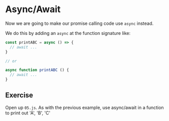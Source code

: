 # Async/Await

Now we are going to make our promise calling code use `async` instead.

We do this by adding an `async` at the function signature like:

```js
const printABC = async () => {
  // await ...
}

// or

async function printABC () {
  // await ...
}
```

## Exercise

Open up `05.js`. As with the previous example, use async/await in a function to print out 'A', 'B', 'C'
